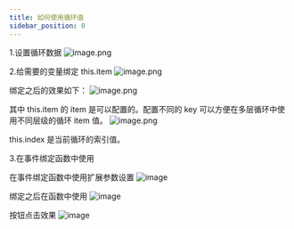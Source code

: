 ```yaml
---
title: 如何使用循环值
sidebar_position: 0
---
```


1.设置循环数据
![image.png](https://img.alicdn.com/imgextra/i1/O1CN01Gw1kXO1qaXulQCWap_!!6000000005512-2-tps-3840-1900.png)

2.给需要的变量绑定 this.item
![image.png](https://img.alicdn.com/imgextra/i1/O1CN01RpP2Ev24lRxjqpHdY_!!6000000007431-2-tps-3840-1892.png)

绑定之后的效果如下：
![image.png](https://img.alicdn.com/imgextra/i3/O1CN019qa1J31m7ugsXcnaA_!!6000000004908-2-tps-3840-1884.png)

其中 this.item 的 item 是可以配置的。配置不同的 key 可以方便在多层循环中使用不同层级的循环 item 值。
![image.png](https://img.alicdn.com/imgextra/i4/O1CN01XQfnYL1P4wxn01oXv_!!6000000001788-2-tps-3840-1896.png)

this.index 是当前循环的索引值。

3.在事件绑定函数中使用

在事件绑定函数中使用扩展参数设置
![image](https://github.com/fe-lce/lowcode-engine/assets/11935995/7274506e-decd-497a-b07f-c95941a706b4)

绑定之后在函数中使用
![image](https://github.com/fe-lce/lowcode-engine/assets/11935995/9d52ee5c-9959-4991-91be-9391e639bb7e)

按钮点击效果
![image](https://github.com/fe-lce/lowcode-engine/assets/11935995/6ca590c9-1f5f-4d48-94a5-439130a22e92)
